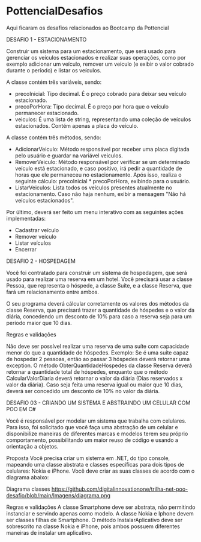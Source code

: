 # PottencialDesafios
Aqui ficaram os desafios relacionados ao Bootcamp da Pottencial



DESAFIO 1 - ESTACIONAMENTO

Construir um sistema para um estacionamento, que será usado para gerenciar os veículos estacionados e realizar suas operações, como por exemplo adicionar um veículo, remover um veículo (e exibir o valor cobrado durante o período) e listar os veículos.

A classe contém três variáveis, sendo:

- precoInicial: Tipo decimal. É o preço cobrado para deixar seu veículo estacionado.
- precoPorHora: Tipo decimal. É o preço por hora que o veículo permanecer estacionado.
- veiculos: É uma lista de string, representando uma coleção de veículos estacionados. Contém apenas a placa do veículo.

A classe contém três métodos, sendo:

- AdicionarVeiculo: Método responsável por receber uma placa digitada pelo usuário e guardar na variável veiculos.
- RemoverVeiculo: Método responsável por verificar se um determinado veículo está estacionado, e caso positivo, irá pedir a quantidade de horas que ele permaneceu no estacionamento. Após isso, realiza o seguinte cálculo: precoInicial * precoPorHora, exibindo para o usuário.
- ListarVeiculos: Lista todos os veículos presentes atualmente no estacionamento. Caso não haja nenhum, exibir a mensagem "Não há veículos estacionados".

Por último, deverá ser feito um menu interativo com as seguintes ações implementadas:

- Cadastrar veículo
- Remover veículo
- Listar veículos
- Encerrar

DESAFIO 2 - HOSPEDAGEM

Você foi contratado para construir um sistema de hospedagem, que será usado para realizar uma reserva em um hotel. Você precisará usar a classe Pessoa, que representa o hóspede, a classe Suíte, e a classe Reserva, que fará um relacionamento entre ambos.

O seu programa deverá cálcular corretamente os valores dos métodos da classe Reserva, que precisará trazer a quantidade de hóspedes e o valor da diária, concedendo um desconto de 10% para caso a reserva seja para um período maior que 10 dias.

Regras e validações

Não deve ser possível realizar uma reserva de uma suíte com capacidade menor do que a quantidade de hóspedes. Exemplo: Se é uma suíte capaz de hospedar 2 pessoas, então ao passar 3 hóspedes deverá retornar uma exception.
O método ObterQuantidadeHospedes da classe Reserva deverá retornar a quantidade total de hóspedes, enquanto que o método CalcularValorDiaria deverá retornar o valor da diária (Dias reservados x valor da diária).
Caso seja feita uma reserva igual ou maior que 10 dias, deverá ser concedido um desconto de 10% no valor da diária.


DESAFIO 03 - CRIANDO UM SISTEMA E ABSTRAINDO UM CELULAR COM POO EM C#

Você é responsável por modelar um sistema que trabalha com celulares. Para isso, foi solicitado que você faça uma abstração de um celular e disponibilize maneiras de diferentes marcas e modelos terem seu próprio comportamento, possibilitando um maior reuso de código e usando a orientação a objetos.

Proposta
Você precisa criar um sistema em .NET, do tipo console, mapeando uma classe abstrata e classes específicas para dois tipos de celulares: Nokia e iPhone. Você deve criar as suas classes de acordo com o diagrama abaixo:

Diagrama classes
https://github.com/digitalinnovationone/trilha-net-poo-desafio/blob/main/Imagens/diagrama.png

Regras e validações
A classe Smartphone deve ser abstrata, não permitindo instanciar e servindo apenas como modelo.
A classe Nokia e Iphone devem ser classes filhas de Smartphone.
O método InstalarAplicativo deve ser sobrescrito na classe Nokia e iPhone, pois ambos possuem diferentes maneiras de instalar um aplicativo.

